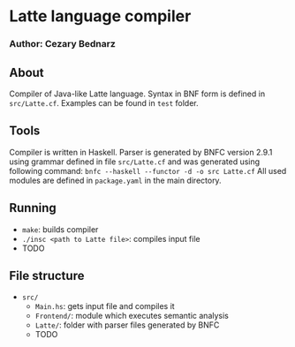 # Latte language compiler
### Author: Cezary Bednarz 

## About
Compiler of Java-like Latte language. Syntax in BNF form is defined in `src/Latte.cf`. Examples can be found in `test` folder.

## Tools
Compiler is written in Haskell.
Parser is generated by BNFC version 2.9.1 using grammar defined in file `src/Latte.cf` and was generated using following command:
`bnfc --haskell --functor -d -o src Latte.cf`
All used modules are defined in `package.yaml` in the main directory.

## Running 
 - `make`: builds compiler
 - `./insc <path to Latte file>`: compiles input file
 - TODO

## File structure
 - `src/`
   - `Main.hs`: gets input file and compiles it
   - `Frontend/`: module which executes semantic analysis
   - `Latte/`: folder with parser files generated by BNFC
   - TODO
